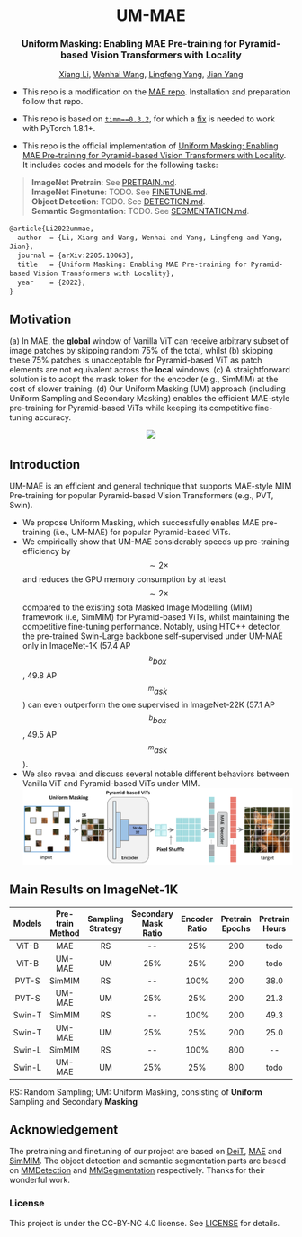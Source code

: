 <div align="center">
<h1>UM-MAE</h1>
<h3>Uniform Masking: Enabling MAE Pre-training for Pyramid-based Vision Transformers with Locality</h3>

[Xiang Li](https://scholar.google.com/citations?user=oamjJdYAAAAJ&hl=zh-CN), [Wenhai Wang](https://scholar.google.com/citations?user=WM0OglcAAAAJ&hl=zh-CN), [Lingfeng Yang](https://scholar.google.com/citations?user=RLhH0jwAAAAJ&hl=zh-CN), [Jian Yang](https://scholar.google.com/citations?user=6CIDtZQAAAAJ&hl=zh-CN)

</div>

* This repo is a modification on the [MAE repo](https://github.com/facebookresearch/mae). Installation and preparation follow that repo.

* This repo is based on [`timm==0.3.2`](https://github.com/rwightman/pytorch-image-models), for which a [fix](https://github.com/rwightman/pytorch-image-models/issues/420#issuecomment-776459842) is needed to work with PyTorch 1.8.1+.

* This repo is the official implementation of [Uniform Masking: Enabling MAE Pre-training for Pyramid-based Vision Transformers with Locality](https://arxiv.org/pdf/2205.10063.pdf). It includes codes and models for the following tasks:
> **ImageNet Pretrain**: See [PRETRAIN.md](PRETRAIN.md).\
> **ImageNet Finetune**: TODO. See [FINETUNE.md](FINETUNE.md).\
> **Object Detection**: TODO. See [DETECTION.md](DET/DETECTION.md).\
> **Semantic Segmentation**: TODO. See [SEGMENTATION.md](SEG/SEGMENTATION.md).

```
@article{Li2022ummae,
  author  = {Li, Xiang and Wang, Wenhai and Yang, Lingfeng and Yang, Jian},
  journal = {arXiv:2205.10063},
  title   = {Uniform Masking: Enabling MAE Pre-training for Pyramid-based Vision Transformers with Locality},
  year    = {2022},
}
```

## Motivation
(a) In MAE, the **global** window of Vanilla ViT can receive arbitrary subset of image patches by skipping random $75\%$ of the total, whilst (b) skipping these $75\%$ patches is unacceptable for Pyramid-based ViT as patch elements are not equivalent across the **local** windows. (c) A straightforward solution is to adopt the mask token for the encoder (e.g., SimMIM) at the cost of slower training. (d) Our Uniform Masking (UM) approach (including Uniform Sampling and Secondary Masking) enables the efficient MAE-style pre-training for Pyramid-based ViTs while keeping its competitive fine-tuning accuracy.
<p align="center">
  <img src="https://github.com/implus/UM-MAE/blob/main/figs/pipeline_cropped.png" width="480">
</p>

## Introduction
UM-MAE is an efficient and general technique that supports MAE-style MIM Pre-training for popular Pyramid-based Vision Transformers (e.g., PVT, Swin).
* We propose Uniform Masking, which successfully enables MAE pre-training (i.e., UM-MAE) for popular Pyramid-based ViTs.  
* We empirically show that UM-MAE considerably speeds up pre-training efficiency by $$\sim2\times$$ and reduces the GPU memory consumption by at least $$\sim2\times$$ compared to the existing sota Masked Image Modelling (MIM) framework (i.e, SimMIM) for Pyramid-based ViTs, whilst maintaining the competitive fine-tuning performance. Notably, using HTC++ detector, the pre-trained Swin-Large backbone self-supervised under UM-MAE only in ImageNet-1K (57.4 AP$$^bbox$$, 49.8 AP$$^mask$$) can even outperform the one supervised in ImageNet-22K (57.1 AP$$^bbox$$, 49.5 AP$$^mask$$).
* We also reveal and discuss several notable different behaviors between Vanilla ViT and Pyramid-based ViTs under MIM.
![tenser](figs/detail_pipeline_cropped.png)

## Main Results on ImageNet-1K
| Models  | Pre-train Method| Sampling Strategy | Secondary Mask Ratio | Encoder Ratio | Pretrain Epochs | Pretrain Hours | FT acc@1(%) | FT weights |
| :---:   | :---: | :---: | :---: | :---: | :---: | :---: | :---: | :---: |
| ViT-B   | MAE          | RS | --  | 25%  | 200 | todo | 82.88 | weight |
| ViT-B   | UM-MAE       | UM | 25% | 25%  | 200 | todo | 82.88 | weight |
| PVT-S   | SimMIM       | RS | --  | 100% | 200 | 38.0 | 79.28 | weight |
| PVT-S   | UM-MAE       | UM | 25% | 25%  | 200 | 21.3 | 79.31 | weight |
| Swin-T  | SimMIM       | RS | --  | 100% | 200 | 49.3 | 82.20 | weight |
| Swin-T  | UM-MAE       | UM | 25% | 25%  | 200 | 25.0 | 82.04 | weight |
| Swin-L  | SimMIM       | RS | --  | 100% | 800 | --   | 85.4  | [link](https://github.com/microsoft/SimMIM) |
| Swin-L  | UM-MAE       | UM | 25% | 25%  | 800 | todo | 85.3  | weight |

RS: Random Sampling; UM: Uniform Masking, consisting of **Uniform** Sampling and Secondary **Masking**

## Acknowledgement
The pretraining and finetuning of our project are based on [DeiT](https://github.com/facebookresearch/deit), [MAE](https://github.com/facebookresearch/mae) and [SimMIM](https://github.com/microsoft/SimMIM). The object detection and semantic segmentation parts are based on [MMDetection](https://github.com/open-mmlab/mmdetection) and [MMSegmentation](https://github.com/open-mmlab/mmsegmentation) respectively. Thanks for their wonderful work.


### License
This project is under the CC-BY-NC 4.0 license. See [LICENSE](LICENSE) for details.